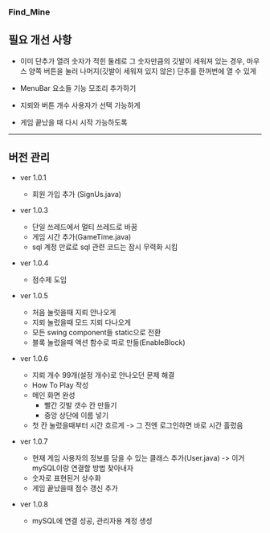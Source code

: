### Find_Mine

## 필요 개선 사항

- 이미 단추가 열려 숫자가 적힌 둘레로 그 숫자만큼의 깃발이 세워져 있는 경우, 마우스 양쪽 버튼을 눌러 나머지(깃발이 세워져 있지 않은) 단추를 한꺼번에 열 수 있게 

- MenuBar 요소들 기능 모조리 추가하기

- 지뢰와 버튼 개수 사용자가 선택 가능하게

- 게임 끝났을 때 다시 시작 가능하도록

---

## 버전 관리

- ver 1.0.1
  - 회원 가입 추가 (SignUs.java)

- ver 1.0.3 
  - 단일 쓰레드에서 멀티 쓰레드로 바꿈
  - 게임 시간 추가(GameTime.java) 
  - sql 계정 만료로 sql 관련 코드는 잠시 무력화 시킴

- ver 1.0.4 
  - 점수제 도입

- ver 1.0.5
  - 처음 눌럿을때 지뢰 안나오게
  - 지뢰 눌렀을때 모드 지뢰 다나오게
  - 모든 swing component들 static으로 전환 
  - 블록 눌렀을때 액션 함수로 따로 만듦(EnableBlock)

- ver 1.0.6
  - 지뢰 개수 99개(설정 개수)로 안나오던 문제 해결
  - How To Play 작성
  - 메인 화면 완성
    - 빨간 깃발 갯수 칸 만들기
    - 중앙 상단에 이름 넣기
  - 첫 칸 눌렀을때부터 시간 흐르게 -> 그 전엔 로그인하면 바로 시간 흘렀음

- ver 1.0.7
  - 현재 게임 사용자의 정보를 담을 수 있는 클래스 추가(User.java) -> 이거 mySQL이랑 연결할 방법 찾아내자
  - 숫자로 표현된거 상수화
  - 게임 끝났을때 점수 갱신 추가  

- ver 1.0.8
  - mySQL에 연결 성공, 관리자용 계정 생성
